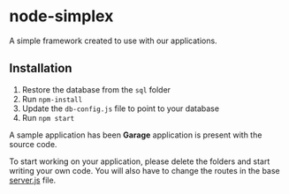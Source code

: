 node-simplex
================

A simple framework created to use with our applications.


## Installation
1. Restore the database from the `sql` folder
2. Run `npm-install`
3. Update the `db-config.js` file to point to your database
4. Run `npm start`

A sample application has been **Garage** application is present with the source code. 

To start working on your application, please delete the folders and start writing your own code. You will also have to change the routes in the base [server.js](https://github.com/OsmosysSoftware/node-simplex/blob/master/app/server.js#L16) file.

